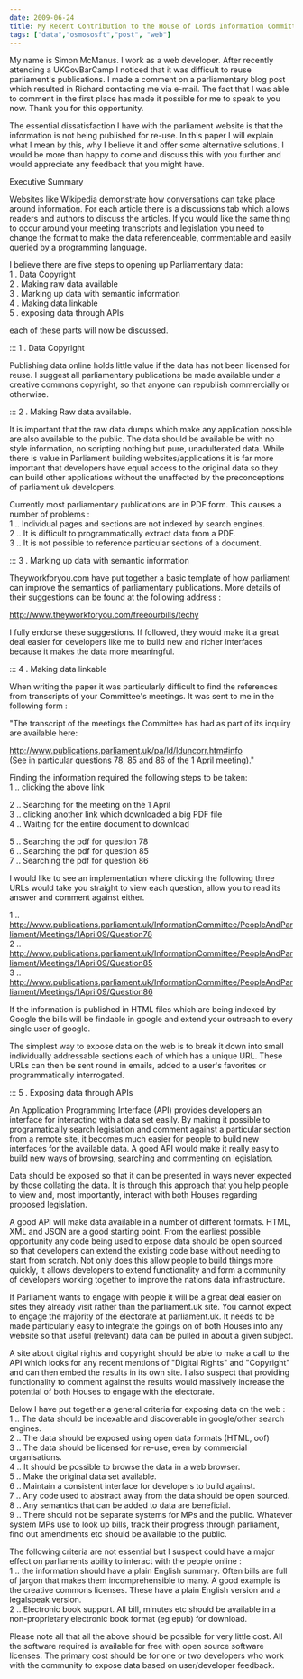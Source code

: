 ```yaml
---
date: 2009-06-24
title: My Recent Contribution to the House of Lords Information Committee
tags: ["data","osmososft","post", "web"]
---
```

My name is Simon McManus. I work as a web developer. After recently attending a UKGovBarCamp I noticed that it was difficult to reuse parliament's publications. I made a comment on a parliamentary blog post  
which resulted in Richard contacting me via e-mail. The fact that I was able to comment in the first place has made it possible for me to speak to you now. Thank you for this opportunity.  
  
The essential dissatisfaction I have with the parliament website is that the information is not being published for re-use. In this paper I will explain what I mean by this, why I believe it and offer some alternative solutions. I would be more than happy to come and discuss this with you further and would appreciate any feedback that you might have.  
  
  
Executive Summary  
  
Websites like Wikipedia demonstrate how conversations can take place around information. For each article there is a discussions tab which allows readers and authors to discuss the articles. If you would like the same thing to occur around your meeting transcripts and legislation you need to change the format to make the data referenceable, commentable and easily queried by a programming language.  
  
I believe there are five steps to opening up Parliamentary data:  
1 . Data Copyright  
2 . Making raw data available  
3 . Marking up data with semantic information  
4 . Making data linkable  
5 . exposing data through APIs  
  
each of these parts will now be discussed.  
  
  
::: 1 . Data Copyright  
  
Publishing data online holds little value if the data has not been licensed for reuse. I suggest all parliamentary publications be made available under a creative commons copyright, so that anyone can republish commercially or otherwise.  
  
  
::: 2 . Making Raw data available.  
  
It is important that the raw data dumps which make any application possible are also available to the public. The data should be available be with no style information, no scripting nothing but pure, unadulterated data. While there is value in Parliament building websites/applications it is far more important that developers have equal access to the original data so they can build other applications without the unaffected by the preconceptions of parliament.uk developers.  
  
Currently most parliamentary publications are in PDF form. This causes a number of problems :  
1 .. Individual pages and sections are not indexed by search engines.  
2 .. It is difficult to programmatically extract data from a PDF.  
3 .. It is not possible to reference particular sections of a document.  
  
  
::: 3 . Marking up data with semantic information  
  
Theyworkforyou.com have put together a basic template of how parliament can improve the semantics of parliamentary publications. More details of their suggestions can be found at the following address :  
  
http://www.theyworkforyou.com/freeourbills/techy  
  
I fully endorse these suggestions. If followed, they would make it a great deal easier for developers like me to build new and richer interfaces because it makes the data more meaningful.  
  
  
::: 4 . Making data linkable  
  
When writing the paper it was particularly difficult to find the references from transcripts of your Committee's meetings. It was sent to me in the following form :  
  
  
"The transcript of the meetings the Committee has had as part of its inquiry are available here:  
  
http://www.publications.parliament.uk/pa/ld/lduncorr.htm#info  
(See in particular questions 78, 85 and 86 of the 1 April meeting)."  
  
Finding the information required the following steps to be taken:  
1 .. clicking the above link  
  
2 .. Searching for the meeting on the 1 April  
3 .. clicking another link which downloaded a big PDF file  
4 .. Waiting for the entire document to download  
  
5 .. Searching the pdf for question 78  
6 .. Searching the pdf for question 85  
7 .. Searching the pdf for question 86  
  
I would like to see an implementation where clicking the following three URLs would take you straight to view each question, allow you to read its answer and comment against either.  
  
1 .. http://www.publications.parliament.uk/InformationCommittee/PeopleAndParliament/Meetings/1April09/Question78  
2 .. http://www.publications.parliament.uk/InformationCommittee/PeopleAndParliament/Meetings/1April09/Question85  
3 .. http://www.publications.parliament.uk/InformationCommittee/PeopleAndParliament/Meetings/1April09/Question86  
  
If the information is published in HTML files which are being indexed by Google the bills will be findable in google and extend your outreach to every single user of google.  
  
The simplest way to expose data on the web is to break it down into small individually addressable sections each of which has a unique URL. These URLs can then be sent round in emails, added to a user's favorites or programmatically interrogated.  
  
  
::: 5 . Exposing data through APIs  
  
An Application Programming Interface (API) provides developers an interface for interacting with a data set easily. By making it possible to programatically search legislation and comment against a particular section from a remote site, it becomes much easier for people to build new interfaces for the available data. A good API would make it really easy to build new ways of browsing, searching and commenting on legislation.  
  
Data should be exposed so that it can be presented in ways never expected by those collating the data. It is through this approach that you help people to view and, most importantly, interact with both Houses regarding proposed legislation.  
  
A good API will make data available in a number of different formats. HTML, XML and JSON are a good starting point. From the earliest possible opportunity any code being used to expose data should be open sourced so that developers can extend the existing code base without needing to start from scratch. Not only does this allow people to build things more quickly, it allows developers to extend functionality and form a community of developers working together to improve the nations data infrastructure.  
  
If Parliament wants to engage with people it will be a great deal easier on sites they already visit rather than the parliament.uk site. You cannot expect to engage the majority of the electorate at parliament.uk. It needs to be made particularly easy to integrate the goings on of both Houses into any website so that useful (relevant) data can be pulled in about a given subject.  
  
  
A site about digital rights and copyright should be able to make a call to the API which looks for any recent mentions of "Digital Rights" and "Copyright" and can then embed the results in its own site. I also suspect that providing functionality to comment against the results would massively increase the potential of both Houses to engage with the electorate.  
  
  
Below I have put together a general criteria for exposing data on the web :  
1 .. The data should be indexable and discoverable in google/other search engines.  
2 .. The data should be exposed using open data formats (HTML, oof)  
3 .. The data should be licensed for re-use, even by commercial organisations.  
4 .. It should be possible to browse the data in a web browser.  
5 .. Make the original data set available.  
6 .. Maintain a consistent interface for developers to build against.  
7 .. Any code used to abstract away from the data should be open sourced.  
8 .. Any semantics that can be added to data are beneficial.  
9 .. There should not be separate systems for MPs and the public. Whatever system MPs use to look up bills, track their progress through parliament, find out amendments etc should be available to the public.  
  
The following criteria are not essential but I suspect could have a major effect on parliaments ability to interact with the people online :  
1 .. the information should have a plain English summary. Often bills are full of jargon that makes them incomprehensible to many. A good example is the creative commons licenses. These have a plain English version and a legalspeak version.  
2 .. Electronic book support. All bill, minutes etc should be available in a non-proprietary electronic book format (eg epub) for download.  
  
  
Please note all that all the above should be possible for very little cost. All the software required is available for free with open source software licenses. The primary cost should be for one or two developers who work with the community to expose data based on user/developer feedback.

        